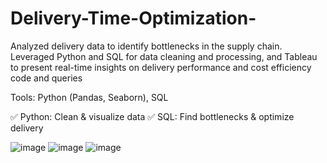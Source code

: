 # Delivery-Time-Optimization-
 Analyzed delivery data to identify bottlenecks in the supply chain. Leveraged Python and SQL for data cleaning and processing, and Tableau to present real-time insights on delivery performance and cost efficiency code and queries

Tools: Python (Pandas, Seaborn), SQL

✅ Python: Clean & visualize data
✅ SQL: Find bottlenecks & optimize delivery


![image](https://github.com/user-attachments/assets/690fec70-00f1-4f20-bfd7-e517d93c5bc9)
![image](https://github.com/user-attachments/assets/87c7266b-06f7-4a44-a255-9f02c933d636)
![image](https://github.com/user-attachments/assets/7de8b10c-34d0-4961-a93f-f26fae59c25c)

